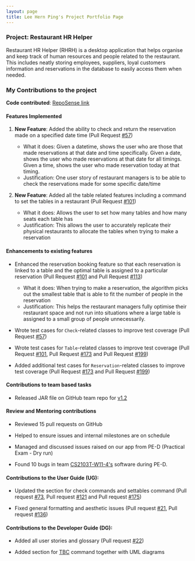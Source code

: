 ```yaml
---
layout: page
title: Lee Hern Ping's Project Portfolio Page
---
```


### Project: Restaurant HR Helper

Restaurant HR Helper (RHRH) is a desktop application that helps organise and keep track of human resources and people related to the restaurant.
This includes neatly storing employees, suppliers, loyal customers information and reservations in the database to easily access them when needed.

### My Contributions to the project

**Code contributed**: [RepoSense link](https://nus-cs2103-ay2122s1.github.io/tp-dashboard/?search=hernpiblo&sort=groupTitle&sortWithin=title&since=2021-09-17&timeframe=commit&mergegroup=&groupSelect=groupByRepos&breakdown=false&tabOpen=true&tabType=authorship&tabAuthor=hernpiblo&tabRepo=AY2122S1-CS2103T-T17-1%2Ftp%5Bmaster%5D&authorshipIsMergeGroup=false&authorshipFileTypes=docs~functional-code~test-code&authorshipIsBinaryFileTypeChecked=false)

#### Features Implemented

1. **New Feature**: Added the ability to check and return the reservation made on a specified date time (Pull Request [#57](https://github.com/AY2122S1-CS2103T-T17-1/tp/pull/57))
   * What it does: Given a datetime, shows the user who are those that made reservations at that date and time specifically. Given a date, shows the user who made reservations at that date for all timings. Given a time, shows the user who made reservation today at that timing.
   * Justification: One user story of restaurant managers is to be able to check the reservations made for some specific date/time

2. **New Feature**: Added all the table related features including a command to set the tables in a restaurant (Pull Request [#101](https://github.com/AY2122S1-CS2103T-T17-1/tp/pull/101))
    * What it does: Allows the user to set how many tables and how many seats each table has
    * Justification: This allows the user to accurately replicate their physical restaurants to allocate the tables when trying to make a reservation

#### Enhancements to existing features

* Enhanced the reservation booking feature so that each reservation is linked to a table and the optimal table is assigned to a particular reservation (Pull Request [#101](https://github.com/AY2122S1-CS2103T-T17-1/tp/pull/101) and Pull Request [#113](https://github.com/AY2122S1-CS2103T-T17-1/tp/pull/113))
  * What it does: When trying to make a reservation, the algorithm picks out the smallest table that is able to fit the number of people in the reservation
  * Justification: This helps the restaurant managers fully optimise their restaurant space and not run into situations where a large table is assigned to a small group of people unnecessarily.
  

* Wrote test cases for `Check`-related classes to improve test coverage (Pull Request [#57](https://github.com/AY2122S1-CS2103T-T17-1/tp/pull/57))

 
* Wrote test cases for `Table`-related classes to improve test coverage (Pull Request [#101](https://github.com/AY2122S1-CS2103T-T17-1/tp/pull/101), Pull Request [#173](https://github.com/AY2122S1-CS2103T-T17-1/tp/pull/173) and Pull Request [#199](https://github.com/AY2122S1-CS2103T-T17-1/tp/pull/199))


* Added additional test cases for `Reservation`-related classes to improve test coverage (Pull Request [#173](https://github.com/AY2122S1-CS2103T-T17-1/tp/pull/173) and Pull Request [#199](https://github.com/AY2122S1-CS2103T-T17-1/tp/pull/199))

#### Contributions to team based tasks

* Released JAR file on GitHub team repo for [v1.2](https://github.com/AY2122S1-CS2103T-T17-1/tp/releases/tag/v1.2)

#### Review and Mentoring contributions

* Reviewed 15 pull requests on GitHub

* Helped to ensure issues and internal milestones are on schedule

* Managed and discussed issues raised on our app from PE-D (Practical Exam - Dry run)

* Found 10 bugs in team [CS2103T-W11-4's](https://github.com/hernpiblo/ped/issues) software during PE-D.

#### Contributions to the User Guide (UG):

* Updated the section for check commands and settables command (Pull request [#73](https://github.com/AY2122S1-CS2103T-T17-1/tp/pull/73), Pull request [#121](https://github.com/AY2122S1-CS2103T-T17-1/tp/pull/121) and Pull request [#175](https://github.com/AY2122S1-CS2103T-T17-1/tp/pull/175))

* Fixed general formatting and aesthetic issues (Pull request [#21](https://github.com/AY2122S1-CS2103T-T17-1/tp/pull/21), Pull request [#136](https://github.com/AY2122S1-CS2103T-T17-1/tp/pull/136))


#### Contributions to the Developer Guide (DG):

* Added all user stories and glossary (Pull request [#22](https://github.com/AY2122S1-CS2103T-T17-1/tp/pull/22))

* Added section for [TBC]() command together with UML diagrams 
